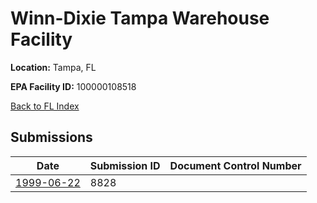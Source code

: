 # Winn-Dixie Tampa Warehouse Facility

**Location:** Tampa, FL

**EPA Facility ID:** 100000108518

[Back to FL Index](../../index.md)

## Submissions

| Date | Submission ID | Document Control Number |
|------|--------------|-------------------------|
| [1999-06-22](submissions/8828.md) | 8828 |  |
